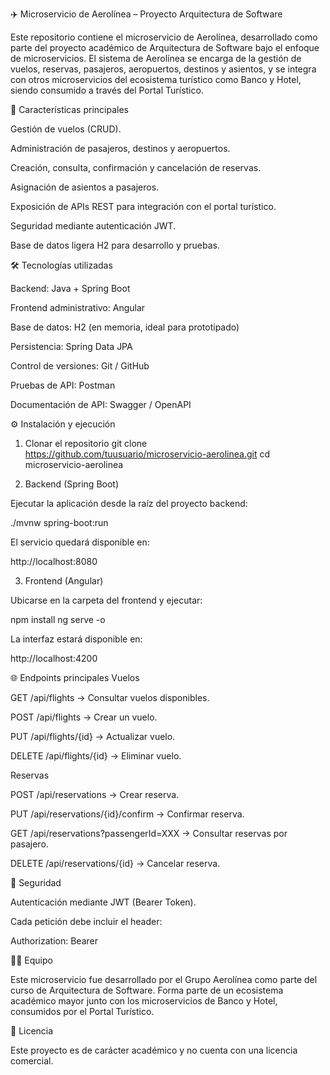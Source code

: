 ✈️ Microservicio de Aerolínea – Proyecto Arquitectura de Software

Este repositorio contiene el microservicio de Aerolínea, desarrollado como parte del proyecto académico de Arquitectura de Software bajo el enfoque de microservicios. El sistema de Aerolínea se encarga de la gestión de vuelos, reservas, pasajeros, aeropuertos, destinos y asientos, y se integra con otros microservicios del ecosistema turístico como Banco y Hotel, siendo consumido a través del Portal Turístico.

📌 Características principales

Gestión de vuelos (CRUD).

Administración de pasajeros, destinos y aeropuertos.

Creación, consulta, confirmación y cancelación de reservas.

Asignación de asientos a pasajeros.

Exposición de APIs REST para integración con el portal turístico.

Seguridad mediante autenticación JWT.

Base de datos ligera H2 para desarrollo y pruebas.

🛠️ Tecnologías utilizadas

Backend: Java + Spring Boot

Frontend administrativo: Angular

Base de datos: H2 (en memoria, ideal para prototipado)

Persistencia: Spring Data JPA

Control de versiones: Git / GitHub

Pruebas de API: Postman

Documentación de API: Swagger / OpenAPI

⚙️ Instalación y ejecución
1. Clonar el repositorio
git clone https://github.com/tuusuario/microservicio-aerolinea.git
cd microservicio-aerolinea

2. Backend (Spring Boot)

Ejecutar la aplicación desde la raíz del proyecto backend:

./mvnw spring-boot:run


El servicio quedará disponible en:

http://localhost:8080

3. Frontend (Angular)

Ubicarse en la carpeta del frontend y ejecutar:

npm install
ng serve -o


La interfaz estará disponible en:

http://localhost:4200

🌐 Endpoints principales
Vuelos

GET /api/flights → Consultar vuelos disponibles.

POST /api/flights → Crear un vuelo.

PUT /api/flights/{id} → Actualizar vuelo.

DELETE /api/flights/{id} → Eliminar vuelo.

Reservas

POST /api/reservations → Crear reserva.

PUT /api/reservations/{id}/confirm → Confirmar reserva.

GET /api/reservations?passengerId=XXX → Consultar reservas por pasajero.

DELETE /api/reservations/{id} → Cancelar reserva.

🔐 Seguridad

Autenticación mediante JWT (Bearer Token).

Cada petición debe incluir el header:

Authorization: Bearer <token>

👨‍💻 Equipo

Este microservicio fue desarrollado por el Grupo Aerolínea como parte del curso de Arquitectura de Software. Forma parte de un ecosistema académico mayor junto con los microservicios de Banco y Hotel, consumidos por el Portal Turístico.

📄 Licencia

Este proyecto es de carácter académico y no cuenta con una licencia comercial.
